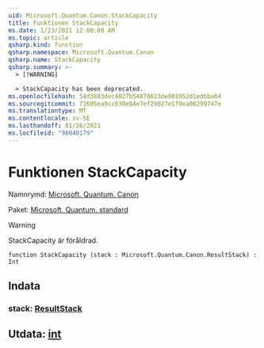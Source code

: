 ```yaml
---
uid: Microsoft.Quantum.Canon.StackCapacity
title: Funktionen StackCapacity
ms.date: 1/23/2021 12:00:00 AM
ms.topic: article
qsharp.kind: function
qsharp.namespace: Microsoft.Quantum.Canon
qsharp.name: StackCapacity
qsharp.summary: >-
  > [!WARNING]

  > StackCapacity has been deprecated.
ms.openlocfilehash: 54d3883dec4027b54878623de001952d1edbba64
ms.sourcegitcommit: 71605ea9cc630e84e7ef29027e1f0ea06299747e
ms.translationtype: MT
ms.contentlocale: sv-SE
ms.lasthandoff: 01/26/2021
ms.locfileid: "98840179"
---
```

# <a name="stackcapacity-function"></a>Funktionen StackCapacity

Namnrymd: [Microsoft. Quantum. Canon](xref:Microsoft.Quantum.Canon)

Paket: [Microsoft. Quantum. standard](https://nuget.org/packages/Microsoft.Quantum.Standard)


> [!WARNING]
> StackCapacity är föråldrad.



```qsharp
function StackCapacity (stack : Microsoft.Quantum.Canon.ResultStack) : Int
```


## <a name="input"></a>Indata

### <a name="stack--resultstack"></a>stack: [ResultStack](xref:Microsoft.Quantum.Canon.ResultStack)





## <a name="output--int"></a>Utdata: [int](xref:microsoft.quantum.lang-ref.int)

